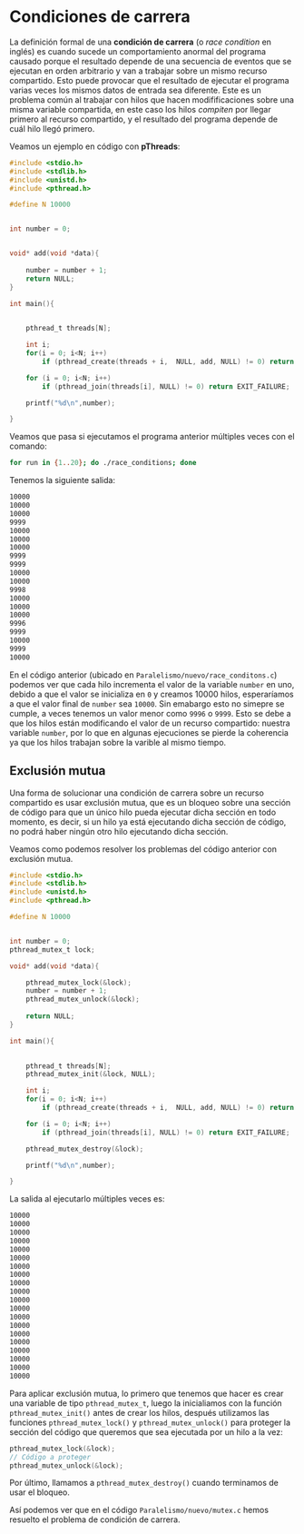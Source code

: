 # Condiciones de carrera

La definición formal de una **condición de carrera** (o *race condition* en inglés) es cuando sucede un comportamiento anormal del programa causado porque el resultado depende de una secuencia de eventos que se ejecutan en orden arbitrario y van a trabajar sobre un mismo recurso compartido. Esto puede provocar que el resultado de ejecutar el programa varias veces los mismos  datos de entrada sea diferente. Este es un problema común al trabajar con hilos que hacen modifificaciones sobre una misma variable compartida, en este caso los hilos *compiten* por llegar primero al recurso compartido, y el resultado del programa depende de cuál hilo llegó primero. 

Veamos un ejemplo en código con **pThreads**:


```c
#include <stdio.h>
#include <stdlib.h>
#include <unistd.h>
#include <pthread.h>

#define N 10000


int number = 0;


void* add(void *data){
    
    number = number + 1;
    return NULL;
}

int main(){
    

    pthread_t threads[N];

    int i;
    for(i = 0; i<N; i++)
        if (pthread_create(threads + i,  NULL, add, NULL) != 0) return EXIT_FAILURE;

    for (i = 0; i<N; i++)
        if (pthread_join(threads[i], NULL) != 0) return EXIT_FAILURE;

    printf("%d\n",number);

}
```

Veamos que pasa si ejecutamos el programa anterior múltiples veces con el comando:

```sh
for run in {1..20}; do ./race_conditions; done
```
Tenemos la siguiente salida:

```sh
10000
10000
10000
9999
10000
10000
10000
9999
9999
10000
10000
9998
10000
10000
10000
9996
9999
10000
9999
10000
```

En el código anterior (ubicado en `Paralelismo/nuevo/race_conditons.c`) podemos ver que cada hilo incrementa el valor de la variable `number` en uno, debido a que el valor se inicializa en `0` y creamos 10000 hilos, esperaríamos a que el valor final de `number` sea `10000`. Sin emabargo esto no simepre se cumple, a veces tenemos un valor menor como `9996` o `9999`. Esto se debe a que los hilos están modificando el valor de un recurso compartido: nuestra variable `number`, por lo que en algunas ejecuciones se pierde la coherencia ya que los hilos trabajan sobre la varible al mismo tiempo.

## Exclusión mutua

Una forma de solucionar una condición de carrera sobre un recurso compartido es usar exclusión mutua, que es un bloqueo sobre una sección de código para que un único hilo pueda ejecutar dicha sección en todo momento, es decir, si un hilo ya está ejecutando dicha sección de código, no podrá haber ningún otro hilo ejecutando dicha sección.

Veamos como podemos resolver los problemas del código anterior con exclusión mutua.

```c
#include <stdio.h>
#include <stdlib.h>
#include <unistd.h>
#include <pthread.h>

#define N 10000


int number = 0;
pthread_mutex_t lock;

void* add(void *data){

    pthread_mutex_lock(&lock);
    number = number + 1;
    pthread_mutex_unlock(&lock);
    
    return NULL;
}

int main(){
    

    pthread_t threads[N];
    pthread_mutex_init(&lock, NULL);

    int i;
    for(i = 0; i<N; i++)
        if (pthread_create(threads + i,  NULL, add, NULL) != 0) return EXIT_FAILURE;

    for (i = 0; i<N; i++)
        if (pthread_join(threads[i], NULL) != 0) return EXIT_FAILURE;

    pthread_mutex_destroy(&lock);

    printf("%d\n",number);

}
```

La salida al ejecutarlo múltiples veces es:

```sh
10000
10000
10000
10000
10000
10000
10000
10000
10000
10000
10000
10000
10000
10000
10000
10000
10000
10000
10000
10000
```

Para aplicar exclusión mutua, lo primero que tenemos que hacer es crear una variable de tipo `pthread_mutex_t`, luego la inicialiamos con la función `pthread_mutex_init()` antes de crear los hilos, después utilizamos las funciones `pthread_mutex_lock()` y `pthread_mutex_unlock()` para proteger la sección del código que queremos que sea ejecutada por un hilo a la vez: 

```c
pthread_mutex_lock(&lock);
// Código a proteger
pthread_mutex_unlock(&lock);
```

Por último, llamamos a `pthread_mutex_destroy()` cuando terminamos de usar el bloqueo.

Así podemos ver que en el código `Paralelismo/nuevo/mutex.c` hemos resuelto el problema de condición de carrera.